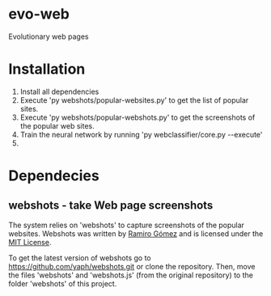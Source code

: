 # evo-web
Evolutionary web pages


# Installation

1. Install all dependencies
2. Execute 'py webshots/popular-websites.py' to get the list of popular sites.
3. Execute 'py webshots/popular-webshots.py' to get the screenshots of the popular web sites.
4. Train the neural network by running 'py webclassifier/core.py --execute'
5. 

# Dependecies

## webshots - take Web page screenshots

The system relies on 'webshots' to capture screenshots of the popular websites. Webshots was written by [Ramiro Gómez](http://ramiro.org/) and is licensed under the [MIT License](http://rg.mit-license.org/).

To get the latest version of webshots go to https://github.com/yaph/webshots.git or clone the repository. Then, move the files 'webshots' and 'webshots.js' (from the original repository) to the folder 'webshots' of this project.

